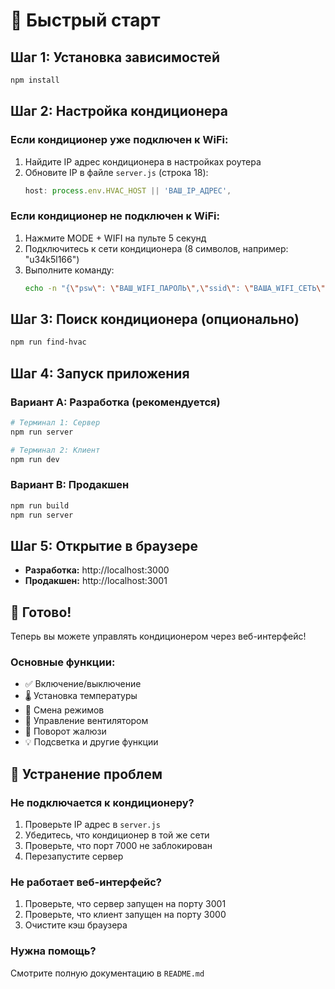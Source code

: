 # 🚀 Быстрый старт

## Шаг 1: Установка зависимостей
```bash
npm install
```

## Шаг 2: Настройка кондиционера

### Если кондиционер уже подключен к WiFi:
1. Найдите IP адрес кондиционера в настройках роутера
2. Обновите IP в файле `server.js` (строка 18):
   ```javascript
   host: process.env.HVAC_HOST || 'ВАШ_IP_АДРЕС',
   ```

### Если кондиционер не подключен к WiFi:
1. Нажмите MODE + WIFI на пульте 5 секунд
2. Подключитесь к сети кондиционера (8 символов, например: "u34k5l166")
3. Выполните команду:
   ```bash
   echo -n "{\"psw\": \"ВАШ_WIFI_ПАРОЛЬ\",\"ssid\": \"ВАША_WIFI_СЕТЬ\",\"t\": \"wlan\"}" | nc -cu 192.168.1.1 7000
   ```

## Шаг 3: Поиск кондиционера (опционально)
```bash
npm run find-hvac
```

## Шаг 4: Запуск приложения

### Вариант A: Разработка (рекомендуется)
```bash
# Терминал 1: Сервер
npm run server

# Терминал 2: Клиент
npm run dev
```

### Вариант B: Продакшен
```bash
npm run build
npm run server
```

## Шаг 5: Открытие в браузере
- **Разработка:** http://localhost:3000
- **Продакшен:** http://localhost:3001

## 🎯 Готово!

Теперь вы можете управлять кондиционером через веб-интерфейс!

### Основные функции:
- ✅ Включение/выключение
- 🌡️ Установка температуры
- 🔄 Смена режимов
- 💨 Управление вентилятором
- 🎯 Поворот жалюзи
- 💡 Подсветка и другие функции

## 🔧 Устранение проблем

### Не подключается к кондиционеру?
1. Проверьте IP адрес в `server.js`
2. Убедитесь, что кондиционер в той же сети
3. Проверьте, что порт 7000 не заблокирован
4. Перезапустите сервер

### Не работает веб-интерфейс?
1. Проверьте, что сервер запущен на порту 3001
2. Проверьте, что клиент запущен на порту 3000
3. Очистите кэш браузера

### Нужна помощь?
Смотрите полную документацию в `README.md` 